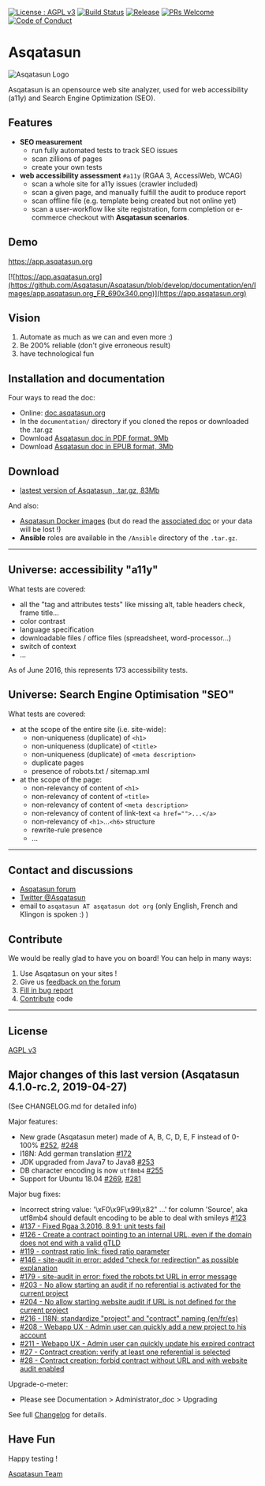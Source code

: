 
[![License : AGPL v3](https://img.shields.io/badge/license-AGPL3-blue.svg)](https://github.com/Asqatasun/Asqatasun/blob/master/LICENSE)
[![Build Status](https://api.travis-ci.org/Asqatasun/Asqatasun.svg?branch=master)](https://travis-ci.org/Asqatasun/Asqatasun/branches)
[![Release](https://img.shields.io/github/release/asqatasun/asqatasun.svg)](https://github.com/Asqatasun/Asqatasun/releases/latest)
[![PRs Welcome](https://img.shields.io/badge/PRs-welcome-brightgreen.svg?style=flat-square)](https://github.com/Asqatasun/Asqatasun/blob/develop/CONTRIBUTING.md)
[![Code of Conduct](https://img.shields.io/badge/code%20of-conduct-ff69b4.svg?style=flat-square)](https://github.com/Asqatasun/Asqatasun/blob/develop/CODE_OF_CONDUCT.md)

# Asqatasun

![Asqatasun Logo](http://forum.asqatasun.org/uploads/default/original/1X/e16a2b9b7f5a4dc756f03630923290c695c762c9.png)


Asqatasun is an opensource web site analyzer, used for web accessibility (a11y) and Search Engine Optimization (SEO).

## Features

* **SEO measurement**
    * run fully automated tests to track SEO issues
    * scan zillions of pages
    * create your own tests
* **web accessibility assessment** `#a11y` (RGAA 3, AccessiWeb, WCAG)
    * scan a whole site for a11y issues (crawler included)
    * scan a given page, and manually fulfill the audit to produce report
    * scan offline file (e.g. template being created but not online yet)
    * scan a user-workflow like site registration, form completion or e-commerce checkout with **Asqatasun scenarios**.

## Demo

https://app.asqatasun.org

[![https://app.asqatasun.org](https://github.com/Asqatasun/Asqatasun/blob/develop/documentation/en/Images/app.asqatasun.org_FR_690x340.png)](https://app.asqatasun.org)

 
## Vision

1. Automate as much as we can and even more :)
2. Be 200% reliable (don't give erroneous result)
3. have technological fun


## Installation and documentation

Four ways to read the doc:

* Online: [doc.asqatasun.org](http://doc.asqatasun.org/en/) 
* In the `documentation/` directory if you cloned the repos or downloaded the .tar.gz
* Download [Asqatasun doc in PDF format, 9Mb](https://www.gitbook.com/download/pdf/book/asqatasun/asqatasun?lang=en)
* Download [Asqatasun doc in EPUB format, 3Mb](https://www.gitbook.com/download/epub/book/asqatasun/asqatasun?lang=en)

## Download

* [lastest version of Asqatasun, .tar.gz, 83Mb](http://download.asqatasun.org/asqatasun-latest.tar.gz)

And also: 

* [Asqatasun Docker images](https://hub.docker.com/r/asqatasun/asqatasun/)
(but do read the [associated doc](http://doc.asqatasun.org/en/10_Install_doc/Docker/index.html) or your data will be lost !)
* **Ansible** roles are available in the `/Ansible` directory of the `.tar.gz`.

---

## Universe: accessibility "a11y"

What tests are covered:

* all the "tag and attributes tests" like missing alt, table headers check, frame title...
* color contrast
* language specification
* downloadable files / office files (spreadsheet, word-processor...)
* switch of context
* ...

As of June 2016, this represents 173 accessibility tests.

## Universe: Search Engine Optimisation "SEO"

What tests are covered:

* at the scope of the entire site (i.e. site-wide):
    * non-uniqueness (duplicate) of `<h1>`
    * non-uniqueness (duplicate) of `<title>`
    * non-uniqueness (duplicate) of `<meta description>`
    * duplicate pages
    * presence of robots.txt / sitemap.xml
* at the scope of the page:
    * non-relevancy of content of `<h1>`
    * non-relevancy of content of `<title>`
    * non-relevancy of content of `<meta description>`
    * non-relevancy of content of link-text `<a href="">...</a>`
    * non-relevancy of `<h1>`...`<h6>` structure
    * rewrite-rule presence 
    * ...

---

## Contact and discussions

* [Asqatasun forum](http://forum.asqatasun.org/) 
* [Twitter @Asqatasun](https://twitter.com/Asqatasun)
* email to `asqatasun AT asqatasun dot org` (only English, French and Klingon is spoken :) ) 

## Contribute

We would be really glad to have you on board! You can help in many ways:

1. Use Asqatasun on your sites !
1. Give us [feedback on the forum](http://forum.asqatasun.org)
1. [Fill in bug report](https://github.com/Asqatasun/Asqatasun/issues)
1. [Contribute](CONTRIBUTING.md) code

---

## License

 [AGPL v3](https://github.com/Asqatasun/Asqatasun/blob/master/LICENSE) 

## Major changes of this last version (Asqatasun 4.1.0-rc.2, 2019-04-27)

(See CHANGELOG.md for detailed info)

Major features:

* New grade (Asqatasun meter) made of A, B, C, D, E, F instead of 0-100% [#252](https://github.com/Asqatasun/Asqatasun/pull/252), [#248](https://github.com/Asqatasun/Asqatasun/pull/248)
* I18N: Add german translation [#172](https://github.com/Asqatasun/Asqatasun/issues/172)
* JDK upgraded from Java7 to Java8 [#253](https://github.com/Asqatasun/Asqatasun/issues/253)
* DB character encoding is now `utf8mb4` [#255](https://github.com/Asqatasun/Asqatasun/issues/255)
* Support for Ubuntu 18.04 [#269](https://github.com/Asqatasun/Asqatasun/issues/269), [#281](https://github.com/Asqatasun/Asqatasun/issues/281)

Major bug fixes:

* Incorrect string value: '\xF0\x9F\x99\x82" ...' for column 'Source', aka utf8mb4 should default encoding to be able to deal with smileys [#123](https://github.com/Asqatasun/Asqatasun/issues/123) 
* [#137 - Fixed Rgaa 3.2016, 8.9.1: unit tests fail](https://github.com/Asqatasun/Asqatasun/issues/#137)
* [#126 - Create a contract pointing to an internal URL, even if the domain does not end with a valid gTLD](https://github.com/Asqatasun/Asqatasun/issues/126)
* [#119 - contrast ratio link: fixed ratio parameter](https://github.com/Asqatasun/Asqatasun/issues/119)
* [#146 - site-audit in error: added "check for redirection" as possible explanation](https://github.com/Asqatasun/Asqatasun/issues/146)
* [#179 - site-audit in error: fixed the robots.txt URL in error message](https://github.com/Asqatasun/Asqatasun/issues/179)
* [#203 - No allow starting an audit if no referential is activated for the current project](https://github.com/Asqatasun/Asqatasun/issues/203)
* [#204 - No allow starting website audit if URL is not defined for the current project](https://github.com/Asqatasun/Asqatasun/issues/204)
* [#216 - I18N: standardize "project" and "contract" naming (en/fr/es)](https://github.com/Asqatasun/Asqatasun/issues/216)
* [#208 - Webapp UX - Admin user can quickly add a new project to his account](https://github.com/Asqatasun/Asqatasun/issues/208)
* [#211 - Webapp UX - Admin user can quickly update his expired contract](https://github.com/Asqatasun/Asqatasun/issues/211)
* [#27 - Contract creation: verify at least one referential is selected](https://github.com/Asqatasun/Asqatasun/issues/27)
* [#28 - Contract creation: forbid contract without URL and with website audit enabled](https://github.com/Asqatasun/Asqatasun/issues/28)


Upgrade-o-meter: 

* Please see Documentation > Administrator_doc > Upgrading

See full [Changelog](https://github.com/Asqatasun/Asqatasun/blob/master/CHANGELOG.md) for details.


## Have Fun

Happy testing !

[Asqatasun Team](https://github.com/Asqatasun/Asqatasun/blob/master/documentation/en/asqatasun-team.md)


